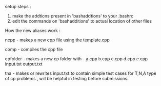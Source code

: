 setup steps : 
1. make the addtions present in 'bashaddtions' to your .bashrc
2. edit the commands on 'bashadditions' to actual location of other files

How the new aliases work  :

 ncpp <filename> - makes a new cpp file <filename> using the template.cpp

 comp <filename> - compiles the cpp file <filename> 
 
 cpfolder <foldername> - makes a new cp folder with -
 	a.cpp b.cpp c.cpp d.cpp e.cpp input.txt output.txt
 
 tna - makes or rewrites input.txt to contain simple test cases for T,N,A type of cp problems , will be helpful in testing before submissions.
